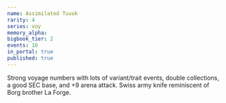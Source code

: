 ```yaml
---
name: Assimilated Tuvok
rarity: 4
series: voy
memory_alpha:
bigbook_tier: 2
events: 16
in_portal: true
published: true
---
```


Strong voyage numbers with lots of variant/trait events, double collections, a good SEC base, and +9 arena attack. Swiss army knife reminiscent of Borg brother La Forge.
